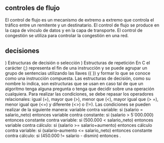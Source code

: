 ## controles de flujo
El control de flujo es un mecanismo de extremo a extremo que controla el tráfico entre un remitente y un destinatario. El control de flujo se produce en la capa de vínculo de datos y en la capa de transporte. El control de congestión se utiliza para controlar la congestión en una red.
## decisiones
)  Estructuras de decisión o selección ) Estructuras de repetición  En C el carácter (;) representa el fin de una instrucción y se puede agrupar un grupo de sentencias utilizando las llaves ({ }) y formar lo que se conoce como una instrucción compuesta.  Las estructuras de decisión, como su nombre lo indica, son estructuras que se usan en caso  tal de que un algoritmo tenga alguna pregunta o tenga que decidir sobre una operación cualquiera.  Para realizar las condiciones, se debe repasar los operadores relacionales: igual (=), mayor que (>), menor que (<), mayor igual que (> =), menor igual que (<=) y diferente (<>) o (!=). Las condiciones se pueden realizar de la siguiente manera:  variable contra variable:  si (salario = salario_neto) entonces  variable contra constante:  si (salario > 5´000.000) entonces  constante contra variable:  si (500.000 < salario_neto) entonces  variable contra cálculo:  si (salario >= salario+aumento) entonces  cálculo contra variable:  si (salario–aumento <= salario_neto) entonces  constante contra cálculo:  si (450.000 != salario - dismin) entonces .